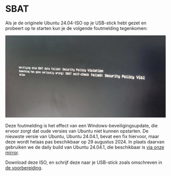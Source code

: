 # SBAT

Als je de originele Ubuntu 24.04-ISO op je USB-stick hebt gezet en probeert op te starten kun je de volgende foutmelding tegenkomen:

![SBAT-foutmelding](../../assets/2404/sbat.png)

Deze foutmelding is het effect van een Windows-beveiligingsupdate, die ervoor zorgt dat oude versies van Ubuntu niet kunnen opstarten. De nieuwste versie van Ubuntu, Ubuntu 24.04.1, bevat een fix hiervoor, maar deze wordt helaas pas beschikbaar op 29 augustus 2024. In plaats daarvan gebruiken we de daily build van Ubuntu 24.04.1, die beschikbaar is [via onze mirror](https://byod.segfault.party/noble-desktop-amd64.iso).

Download deze ISO, en schrijf deze naar je USB-stick zoals omschreven in [de voorbereiding](installatie/voorbereiding.md).
